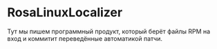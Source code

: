# RosaLinuxLocalizer
Тут мы пишем программный продукт, который берёт файлы RPM на вход и коммитит переведённые автоматикой патчи.
